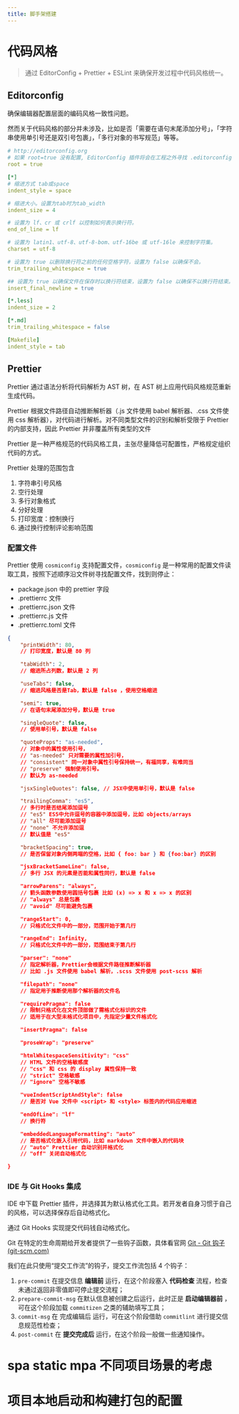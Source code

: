 ```yaml
---
title: 脚手架搭建
---
```


# 代码风格

> 通过 EditorConfig + Prettier + ESLint 来确保开发过程中代码风格统一。

## **Editorconfig**

确保编辑器配置层面的编码风格一致性问题。

然而关于代码风格的部分并未涉及，比如是否「需要在语句末尾添加分号」，「字符串使用单引号还是双引号包裹」，「多行对象的书写规范」等等。

```yaml
# http://editorconfig.org
# 如果 root=true 没有配置, EditorConfig 插件将会在工程之外寻找 .editorconfig 文件
root = true

[*]
# 缩进方式 tab或space
indent_style = space

# 缩进大小。设置为tab时为tab_width
indent_size = 4

# 设置为 lf、cr 或 crlf 以控制如何表示换行符。
end_of_line = lf

# 设置为 latin1、utf-8、utf-8-bom、utf-16be 或 utf-16le 来控制字符集。
charset = utf-8

# 设置为 true 以删除换行符之前的任何空格字符，设置为 false 以确保不会。
trim_trailing_whitespace = true

## 设置为 true 以确保文件在保存时以换行符结束，设置为 false 以确保不以换行符结束。
insert_final_newline = true

[*.less]
indent_size = 2

[*.md]
trim_trailing_whitespace = false

[Makefile]
indent_style = tab
```

## **Prettier**

Prettier 通过语法分析将代码解析为 AST 树，在 AST 树上应用代码风格规范重新生成代码。

Prettier 根据文件路径自动推断解析器（.js 文件使用 babel 解析器、.css 文件使用 css 解析器），对代码进行解析。对不同类型文件的识别和解析受限于 Prettier 的内部支持，因此 Prettier 并非覆盖所有类型的文件

Prettier 是一种严格规范的代码风格工具，主张尽量降低可配置性，严格规定组织代码的方式。

Prettier 处理的范围包含

1. 字符串引号风格
2. 空行处理
3. 多行对象格式
4. 分好处理
5. 打印宽度：控制换行
6. 通过换行控制评论影响范围

### **配置文件**

Prettier 使用 `cosmiconfig` 支持配置文件，`cosmiconfig` 是一种常用的配置文件读取工具，按照下述顺序沿文件树寻找配置文件，找到则停止：

- package.json 中的 prettier 字段
- .prettierrc 文件
- .prettierrc.json 文件
- .prettierrc.js 文件
- .prettierrc.toml 文件

```json
{
    "printWidth": 80,
    // 打印宽度，默认是 80 列

    "tabWidth": 2,
    // 缩进所占列数，默认是 2 列

    "useTabs": false,
    // 缩进风格是否是Tab，默认是 false ，使用空格缩进

    "semi": true,
    // 在语句末尾添加分号，默认是 true

    "singleQuote": false,
    // 使用单引号，默认是 false

    "quoteProps": "as-needed",
    // 对象中的属性使用引号，
    // "as-needed" 只对需要的属性加引号，
    // "consistent" 同一对象中属性引号保持统一，有福同享，有难同当
    // "preserve" 强制使用引号。
    // 默认为 as-needed

    "jsxSingleQuotes": false, // JSX中使用单引号，默认是 false

    "trailingComma": "es5",
    // 多行时是否结尾添加逗号
    // "es5" ES5中允许逗号的容器中添加逗号，比如 objects/arrays
    // "all" 尽可能添加逗号
    // "none" 不允许添加逗
    // 默认值是 "es5"

    "bracketSpacing": true,
    // 是否保留对象内侧两端的空格，比如 { foo: bar } 和 {foo:bar} 的区别

    "jsxBracketSameLine": false,
    // 多行 JSX 的元素是否能和属性同行，默认是 false

    "arrowParens": "always",
    // 箭头函数参数使用圆括号包裹 比如 (x) => x 和 x => x 的区别
    // "always" 总是包裹
    // "avoid" 尽可能避免包裹

    "rangeStart": 0,
    // 只格式化文件中的一部分，范围开始于第几行

    "rangeEnd": Infinity,
    // 只格式化文件中的一部分，范围结束于第几行

    "parser": "none"
    // 指定解析器，Prettier会根据文件路径推断解析器
    // 比如 .js 文件使用 babel 解析，.scss 文件使用 post-scss 解析

    "filepath": "none"
    // 指定用于推断使用那个解析器的文件名

    "requirePragma": false
    // 限制只格式化在文件顶部做了需格式化标识的文件
    // 适用于在大型未格式化项目中，先指定少量文件格式化

    "insertPragma": false

    "proseWrap": "preserve"

    "htmlWhitespaceSensitivity": "css"
    // HTML 文件的空格敏感度
    // "css" 和 css 的 display 属性保持一致
    // "strict" 空格敏感
    // "ignore" 空格不敏感

    "vueIndentScriptAndStyle": false
    // 是否对 Vue 文件中 <script> 和 <style> 标签内的代码应用缩进

    "endOfLine": "lf"
    // 换行符

    "embeddedLanguageFormatting": "auto"
    // 是否格式化嵌入引用代码，比如 markdown 文件中嵌入的代码块
    // "auto" Prettier 自动识别并格式化
    // "off" 关闭自动格式化

}

```

### **IDE 与 Git Hooks 集成**

IDE 中下载 Prettier 插件，并选择其为默认格式化工具。若开发者自身习惯于自己的风格，可以选择保存后自动格式化。

通过 Git Hooks 实现提交代码钱自动格式化。

Git 在特定的生命周期给开发者提供了一些钩子函数，具体看官网 [Git - Git 钩子 (git-scm.com) ](https://git-scm.com/book/zh/v2/%E8%87%AA%E5%AE%9A%E4%B9%89-Git-Git-%E9%92%A9%E5%AD%90)

我们在此只使用“提交工作流”的钩子，提交工作流包括 4 个钩子：

1. `pre-commit` 在提交信息 **编辑前** 运行，在这个阶段塞入 **代码检查** 流程，检查未通过返回非零值即可停止提交流程；
2. `prepare-commit-msg` 在默认信息被创建之后运行，此时正是 **启动编辑器前** ，可在这个阶段加载 `commitizen` 之类的辅助填写工具；
3. `commit-msg` 在 完成编辑后 运行，可在这个阶段借助 `commitlint` 进行提交信息规范性检查；
4. `post-commit` 在 **提交完成后** 运行，在这个阶段一般做一些通知操作。

# spa static mpa 不同项目场景的考虑

# 项目本地启动和构建打包的配置
